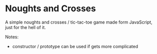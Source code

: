 # Noughts and Crosses

A simple noughts and crosses / tic-tac-toe game made form JavaScript, just for
the hell of it.

Notes:

- constructor / prototype can be used if gets more complicated